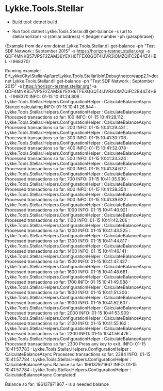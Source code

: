 # Lykke.Tools.Stellar

- Build tool: dotnet build

- Run tool: dotnet Lykke.Tools.Stellar.dll get-balance -s (url to stellarhorizon) -a (stellar address) -l (ledger number -ph (passphrase))

(Example from dev env dotnet Lykke.Tools.Stellar.dll get-balance -ph "Test SDF Network ; September 2015" -s https://horizon-testnet.stellar.org/ -a GDF4MNKB57VPSF2ZAM36YEXH6TFEXQGQT4IJVR3IOMZQIFC2B44Z4HBL -l 968370)

Running example:
E:\LykkeCity\StellarApi\src\Lykke.Tools.Stellar\bin\Debug\netcoreapp2.1>dotnet Lykke.Tools.Stellar.dll get-balance -ph "Test SDF Network ; September 2015" -s https://horizon-testnet.stellar.org/ -a GDF4MNKB57VPSF2ZAM36YEXH6TFEXQGQT4IJVR3IOMZQIFC2B44Z4HBL -l 968370
INFO: 01-15 10:41:24.809 : Lykke.Tools.Stellar.Helpers.ConfigurationHelper : CalculateBalanceAsync
      Started calculating
INFO: 01-15 10:41:26.844 : Lykke.Tools.Stellar.Helpers.ConfigurationHelper : CalculateBalanceAsync
      Processed transactions so far: 100
INFO: 01-15 10:41:28.112 : Lykke.Tools.Stellar.Helpers.ConfigurationHelper : CalculateBalanceAsync
      Processed transactions so far: 200
INFO: 01-15 10:41:29.431 : Lykke.Tools.Stellar.Helpers.ConfigurationHelper : CalculateBalanceAsync
      Processed transactions so far: 300
INFO: 01-15 10:41:30.706 : Lykke.Tools.Stellar.Helpers.ConfigurationHelper : CalculateBalanceAsync
      Processed transactions so far: 400
INFO: 01-15 10:41:32.078 : Lykke.Tools.Stellar.Helpers.ConfigurationHelper : CalculateBalanceAsync
      Processed transactions so far: 500
INFO: 01-15 10:41:33.324 : Lykke.Tools.Stellar.Helpers.ConfigurationHelper : CalculateBalanceAsync
      Processed transactions so far: 600
INFO: 01-15 10:41:34.672 : Lykke.Tools.Stellar.Helpers.ConfigurationHelper : CalculateBalanceAsync
      Processed transactions so far: 700
INFO: 01-15 10:41:35.936 : Lykke.Tools.Stellar.Helpers.ConfigurationHelper : CalculateBalanceAsync
      Processed transactions so far: 800
INFO: 01-15 10:41:38.354 : Lykke.Tools.Stellar.Helpers.ConfigurationHelper : CalculateBalanceAsync
      Processed transactions so far: 900
INFO: 01-15 10:41:39.622 : Lykke.Tools.Stellar.Helpers.ConfigurationHelper : CalculateBalanceAsync
      Processed transactions so far: 1000
INFO: 01-15 10:41:40.921 : Lykke.Tools.Stellar.Helpers.ConfigurationHelper : CalculateBalanceAsync
      Processed transactions so far: 1100
INFO: 01-15 10:41:42.206 : Lykke.Tools.Stellar.Helpers.ConfigurationHelper : CalculateBalanceAsync
      Processed transactions so far: 1200
INFO: 01-15 10:41:43.525 : Lykke.Tools.Stellar.Helpers.ConfigurationHelper : CalculateBalanceAsync
      Processed transactions so far: 1300
INFO: 01-15 10:41:44.817 : Lykke.Tools.Stellar.Helpers.ConfigurationHelper : CalculateBalanceAsync
      Processed transactions so far: 1400
INFO: 01-15 10:41:46.141 : Lykke.Tools.Stellar.Helpers.ConfigurationHelper : CalculateBalanceAsync
      Processed transactions so far: 1500
INFO: 01-15 10:41:47.427 : Lykke.Tools.Stellar.Helpers.ConfigurationHelper : CalculateBalanceAsync
      Processed transactions so far: 1600
INFO: 01-15 10:41:48.681 : Lykke.Tools.Stellar.Helpers.ConfigurationHelper : CalculateBalanceAsync
      Processed transactions so far: 1700
INFO: 01-15 10:41:49.988 : Lykke.Tools.Stellar.Helpers.ConfigurationHelper : CalculateBalanceAsync
      Processed transactions so far: 1800
INFO: 01-15 10:41:51.306 : Lykke.Tools.Stellar.Helpers.ConfigurationHelper : CalculateBalanceAsync
      Processed transactions so far: 1900
INFO: 01-15 10:41:52.607 : Lykke.Tools.Stellar.Helpers.ConfigurationHelper : CalculateBalanceAsync
      Processed transactions so far: 2000
INFO: 01-15 10:41:53.909 : Lykke.Tools.Stellar.Helpers.ConfigurationHelper : CalculateBalanceAsync
      Processed transactions so far: 2100
INFO: 01-15 10:41:55.162 : Lykke.Tools.Stellar.Helpers.ConfigurationHelper : CalculateBalanceAsync
      Processed transactions so far: 2200
INFO: 01-15 10:41:56.476 : Lykke.Tools.Stellar.Helpers.ConfigurationHelper : CalculateBalanceAsync
      Processed transactions so far: 2300
Press any key to exit.
INFO: 01-15 10:41:57.783 : Lykke.Tools.Stellar.Helpers.ConfigurationHelper : CalculateBalanceAsync
      Processed transactions so far: 2384
INFO: 01-15 10:41:57.784 : Lykke.Tools.Stellar.Helpers.ConfigurationHelper : CalculateBalanceAsync
      Balance so far: 196137971867
INFO: 01-15 10:41:57.784 : Lykke.Tools.Stellar.Helpers.ConfigurationHelper : CalculateBalanceAsync
      Completed!


Balance so far: 196137971867 - is a needed balance